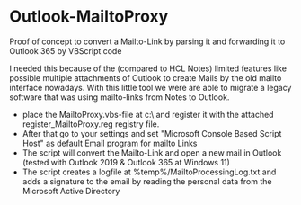 # Outlook-MailtoProxy
Proof of concept to convert a Mailto-Link by parsing it and forwarding it to Outlook 365 by VBScript code

I needed this because of the (compared to HCL Notes) limited features like possible multiple attachments of Outlook to create Mails by the old mailto interface nowadays.
With this little tool we were are able to migrate a legacy software that was using mailto-links from Notes to Outlook.

- place the MailtoProxy.vbs-file at c:\ and register it with the attached register_MailtoProxy.reg registry file.
- After that go to your settings and set "Microsoft Console Based Script Host" as default Email program for mailto Links
- The script will convert the Mailto-Link and open a new mail in Outlook (tested with Outlook 2019 & Outlook 365 at Windows 11)
- The script creates a logfile at %temp%/MailtoProcessingLog.txt and adds a signature to the email by reading the personal data from the Microsoft Active Directory
  


